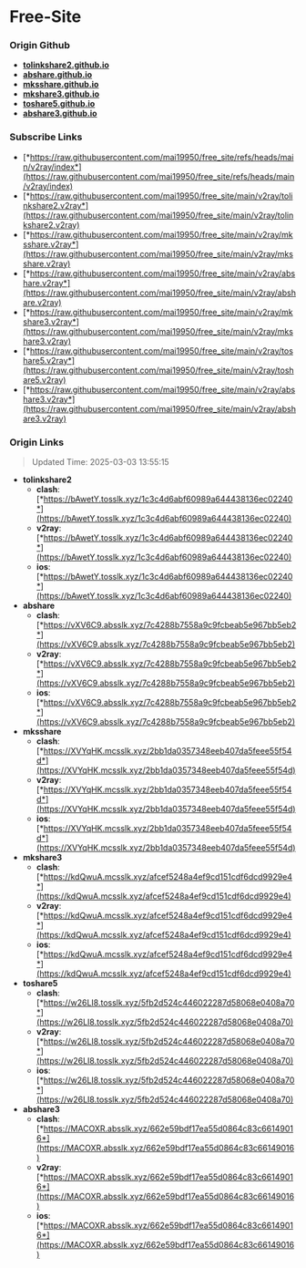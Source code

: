 # Free-Site

### Origin Github

- [**tolinkshare2.github.io**](https://github.com/tolinkshare2/tolinkshare2.github.io)
- [**abshare.github.io**](https://github.com/abshare/abshare.github.io)
- [**mksshare.github.io**](https://github.com/mksshare/mksshare.github.io)
- [**mkshare3.github.io**](https://github.com/mkshare3/mkshare3.github.io)
- [**toshare5.github.io**](https://github.com/toshare5/toshare5.github.io)
- [**abshare3.github.io**](https://github.com/abshare3/abshare3.github.io)

### Subscribe Links

- [*https://raw.githubusercontent.com/mai19950/free_site/refs/heads/main/v2ray/index*](https://raw.githubusercontent.com/mai19950/free_site/refs/heads/main/v2ray/index)
- [*https://raw.githubusercontent.com/mai19950/free_site/main/v2ray/tolinkshare2.v2ray*](https://raw.githubusercontent.com/mai19950/free_site/main/v2ray/tolinkshare2.v2ray)
- [*https://raw.githubusercontent.com/mai19950/free_site/main/v2ray/mksshare.v2ray*](https://raw.githubusercontent.com/mai19950/free_site/main/v2ray/mksshare.v2ray)
- [*https://raw.githubusercontent.com/mai19950/free_site/main/v2ray/abshare.v2ray*](https://raw.githubusercontent.com/mai19950/free_site/main/v2ray/abshare.v2ray)
- [*https://raw.githubusercontent.com/mai19950/free_site/main/v2ray/mkshare3.v2ray*](https://raw.githubusercontent.com/mai19950/free_site/main/v2ray/mkshare3.v2ray)
- [*https://raw.githubusercontent.com/mai19950/free_site/main/v2ray/toshare5.v2ray*](https://raw.githubusercontent.com/mai19950/free_site/main/v2ray/toshare5.v2ray)
- [*https://raw.githubusercontent.com/mai19950/free_site/main/v2ray/abshare3.v2ray*](https://raw.githubusercontent.com/mai19950/free_site/main/v2ray/abshare3.v2ray)

### Origin Links

> Updated Time: 2025-03-03 13:55:15

- **tolinkshare2**
  - **clash**: [*https://bAwetY.tosslk.xyz/1c3c4d6abf60989a644438136ec02240*](https://bAwetY.tosslk.xyz/1c3c4d6abf60989a644438136ec02240)
  - **v2ray**: [*https://bAwetY.tosslk.xyz/1c3c4d6abf60989a644438136ec02240*](https://bAwetY.tosslk.xyz/1c3c4d6abf60989a644438136ec02240)
  - **ios**: [*https://bAwetY.tosslk.xyz/1c3c4d6abf60989a644438136ec02240*](https://bAwetY.tosslk.xyz/1c3c4d6abf60989a644438136ec02240)
- **abshare**
  - **clash**: [*https://vXV6C9.absslk.xyz/7c4288b7558a9c9fcbeab5e967bb5eb2*](https://vXV6C9.absslk.xyz/7c4288b7558a9c9fcbeab5e967bb5eb2)
  - **v2ray**: [*https://vXV6C9.absslk.xyz/7c4288b7558a9c9fcbeab5e967bb5eb2*](https://vXV6C9.absslk.xyz/7c4288b7558a9c9fcbeab5e967bb5eb2)
  - **ios**: [*https://vXV6C9.absslk.xyz/7c4288b7558a9c9fcbeab5e967bb5eb2*](https://vXV6C9.absslk.xyz/7c4288b7558a9c9fcbeab5e967bb5eb2)
- **mksshare**
  - **clash**: [*https://XVYqHK.mcsslk.xyz/2bb1da0357348eeb407da5feee55f54d*](https://XVYqHK.mcsslk.xyz/2bb1da0357348eeb407da5feee55f54d)
  - **v2ray**: [*https://XVYqHK.mcsslk.xyz/2bb1da0357348eeb407da5feee55f54d*](https://XVYqHK.mcsslk.xyz/2bb1da0357348eeb407da5feee55f54d)
  - **ios**: [*https://XVYqHK.mcsslk.xyz/2bb1da0357348eeb407da5feee55f54d*](https://XVYqHK.mcsslk.xyz/2bb1da0357348eeb407da5feee55f54d)
- **mkshare3**
  - **clash**: [*https://kdQwuA.mcsslk.xyz/afcef5248a4ef9cd151cdf6dcd9929e4*](https://kdQwuA.mcsslk.xyz/afcef5248a4ef9cd151cdf6dcd9929e4)
  - **v2ray**: [*https://kdQwuA.mcsslk.xyz/afcef5248a4ef9cd151cdf6dcd9929e4*](https://kdQwuA.mcsslk.xyz/afcef5248a4ef9cd151cdf6dcd9929e4)
  - **ios**: [*https://kdQwuA.mcsslk.xyz/afcef5248a4ef9cd151cdf6dcd9929e4*](https://kdQwuA.mcsslk.xyz/afcef5248a4ef9cd151cdf6dcd9929e4)
- **toshare5**
  - **clash**: [*https://w26LI8.tosslk.xyz/5fb2d524c446022287d58068e0408a70*](https://w26LI8.tosslk.xyz/5fb2d524c446022287d58068e0408a70)
  - **v2ray**: [*https://w26LI8.tosslk.xyz/5fb2d524c446022287d58068e0408a70*](https://w26LI8.tosslk.xyz/5fb2d524c446022287d58068e0408a70)
  - **ios**: [*https://w26LI8.tosslk.xyz/5fb2d524c446022287d58068e0408a70*](https://w26LI8.tosslk.xyz/5fb2d524c446022287d58068e0408a70)
- **abshare3**
  - **clash**: [*https://MACOXR.absslk.xyz/662e59bdf17ea55d0864c83c66149016*](https://MACOXR.absslk.xyz/662e59bdf17ea55d0864c83c66149016)
  - **v2ray**: [*https://MACOXR.absslk.xyz/662e59bdf17ea55d0864c83c66149016*](https://MACOXR.absslk.xyz/662e59bdf17ea55d0864c83c66149016)
  - **ios**: [*https://MACOXR.absslk.xyz/662e59bdf17ea55d0864c83c66149016*](https://MACOXR.absslk.xyz/662e59bdf17ea55d0864c83c66149016)
